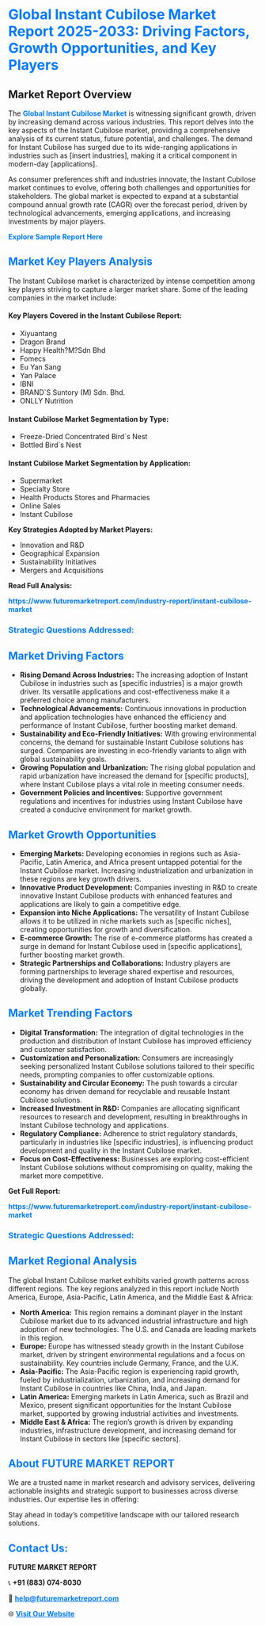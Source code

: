 <h1 style="color: #007BFF;">Global Instant Cubilose Market Report 2025-2033: Driving Factors, Growth Opportunities, and Key Players</h1>

<section id="overview">
<h2>Market Report Overview</h2>
<p>The <a href="https://www.futuremarketreport.com/industry-report/instant-cubilose-market" style="color: #007BFF; text-decoration: none;"><strong>Global Instant Cubilose Market</strong></a> is witnessing significant growth, driven by increasing demand across various industries. This report delves into the key aspects of the Instant Cubilose market, providing a comprehensive analysis of its current status, future potential, and challenges. The demand for Instant Cubilose has surged due to its wide-ranging applications in industries such as [insert industries], making it a critical component in modern-day [applications].</p>
<p>As consumer preferences shift and industries innovate, the Instant Cubilose market continues to evolve, offering both challenges and opportunities for stakeholders. The global market is expected to expand at a substantial compound annual growth rate (CAGR) over the forecast period, driven by technological advancements, emerging applications, and increasing investments by major players.</p>
</section>

<section id="overview">
<p><a href="https://www.futuremarketreport.com/request-sample/reportId=111617" style="color: #007BFF; text-decoration: none;"><strong>Explore Sample Report Here</strong></a></p>
</section>

<section id="key-players">
<h2 style="color: #007BFF;">Market Key Players Analysis</h2>
<p>The Instant Cubilose market is characterized by intense competition among key players striving to capture a larger market share. Some of the leading companies in the market include:</p>
<h4>Key Players Covered in the Instant Cubilose Report:</h4>
<ul><li>Xiyuantang</li><li>Dragon Brand</li><li>Happy Health?M?Sdn Bhd</li><li>Fomecs</li><li>Eu Yan Sang</li><li>Yan Palace</li><li>IBNI</li><li>BRAND`S Suntory (M) Sdn. Bhd.</li><li>ONLLY Nutrition</li></ul>
<h4>Instant Cubilose Market Segmentation by Type:</h4>
<ul><li>Freeze-Dried Concentrated Bird`s Nest</li><li>Bottled Bird`s Nest</li></ul>

<h4>Instant Cubilose Market Segmentation by Application:</h4>
<ul><li>Supermarket</li><li>Specialty Store</li><li>Health Products Stores and Pharmacies</li><li>Online Sales</li><li>Instant Cubilose</li></ul>
<p><strong>Key Strategies Adopted by Market Players:</strong></p>
<ul>
<li>Innovation and R&D</li>
<li>Geographical Expansion</li>
<li>Sustainability Initiatives</li>
<li>Mergers and Acquisitions</li>
</ul>
</section>

<section>
<p><strong>Read Full Analysis: </strong></p><a href="https://www.futuremarketreport.com/industry-report/instant-cubilose-market" style="color: #007BFF; text-decoration: none;"><strong>https://www.futuremarketreport.com/industry-report/instant-cubilose-market</strong></a>
<h3 style="color: #007BFF;">Strategic Questions Addressed:</h3>
</section>

<section id="driving-factors">
<h2 style="color: #007BFF;">Market Driving Factors</h2>
<ul>
<li><strong>Rising Demand Across Industries:</strong> The increasing adoption of Instant Cubilose in industries such as [specific industries] is a major growth driver. Its versatile applications and cost-effectiveness make it a preferred choice among manufacturers.</li>
<li><strong>Technological Advancements:</strong> Continuous innovations in production and application technologies have enhanced the efficiency and performance of Instant Cubilose, further boosting market demand.</li>
<li><strong>Sustainability and Eco-Friendly Initiatives:</strong> With growing environmental concerns, the demand for sustainable Instant Cubilose solutions has surged. Companies are investing in eco-friendly variants to align with global sustainability goals.</li>
<li><strong>Growing Population and Urbanization:</strong> The rising global population and rapid urbanization have increased the demand for [specific products], where Instant Cubilose plays a vital role in meeting consumer needs.</li>
<li><strong>Government Policies and Incentives:</strong> Supportive government regulations and incentives for industries using Instant Cubilose have created a conducive environment for market growth.</li>
</ul>
</section>

<section id="growth-opportunities">
<h2 style="color: #007BFF;">Market Growth Opportunities</h2>
<ul>
<li><strong>Emerging Markets:</strong> Developing economies in regions such as Asia-Pacific, Latin America, and Africa present untapped potential for the Instant Cubilose market. Increasing industrialization and urbanization in these regions are key growth drivers.</li>
<li><strong>Innovative Product Development:</strong> Companies investing in R&D to create innovative Instant Cubilose products with enhanced features and applications are likely to gain a competitive edge.</li>
<li><strong>Expansion into Niche Applications:</strong> The versatility of Instant Cubilose allows it to be utilized in niche markets such as [specific niches], creating opportunities for growth and diversification.</li>
<li><strong>E-commerce Growth:</strong> The rise of e-commerce platforms has created a surge in demand for Instant Cubilose used in [specific applications], further boosting market growth.</li>
<li><strong>Strategic Partnerships and Collaborations:</strong> Industry players are forming partnerships to leverage shared expertise and resources, driving the development and adoption of Instant Cubilose products globally.</li>
</ul>
</section>

<section id="trending-factors">
<h2 style="color: #007BFF;">Market Trending Factors</h2>
<ul>
<li><strong>Digital Transformation:</strong> The integration of digital technologies in the production and distribution of Instant Cubilose has improved efficiency and customer satisfaction.</li>
<li><strong>Customization and Personalization:</strong> Consumers are increasingly seeking personalized Instant Cubilose solutions tailored to their specific needs, prompting companies to offer customizable options.</li>
<li><strong>Sustainability and Circular Economy:</strong> The push towards a circular economy has driven demand for recyclable and reusable Instant Cubilose solutions.</li>
<li><strong>Increased Investment in R&D:</strong> Companies are allocating significant resources to research and development, resulting in breakthroughs in Instant Cubilose technology and applications.</li>
<li><strong>Regulatory Compliance:</strong> Adherence to strict regulatory standards, particularly in industries like [specific industries], is influencing product development and quality in the Instant Cubilose market.</li>
<li><strong>Focus on Cost-Effectiveness:</strong> Businesses are exploring cost-efficient Instant Cubilose solutions without compromising on quality, making the market more competitive.</li>
</ul>
</section>

<section>
<p><strong>Get Full Report: </strong></p><a href="https://www.futuremarketreport.com/industry-report/instant-cubilose-market" style="color: #007BFF; text-decoration: none;"><strong>https://www.futuremarketreport.com/industry-report/instant-cubilose-market</strong></a>
<h3 style="color: #007BFF;">Strategic Questions Addressed:</h3>
</section>


<section id="regional-analysis">
<h2 style="color: #007BFF;">Market Regional Analysis</h2>
<p>The global Instant Cubilose market exhibits varied growth patterns across different regions. The key regions analyzed in this report include North America, Europe, Asia-Pacific, Latin America, and the Middle East & Africa:</p>
<ul>
<li><strong>North America:</strong> This region remains a dominant player in the Instant Cubilose market due to its advanced industrial infrastructure and high adoption of new technologies. The U.S. and Canada are leading markets in this region.</li>
<li><strong>Europe:</strong> Europe has witnessed steady growth in the Instant Cubilose market, driven by stringent environmental regulations and a focus on sustainability. Key countries include Germany, France, and the U.K.</li>
<li><strong>Asia-Pacific:</strong> The Asia-Pacific region is experiencing rapid growth, fueled by industrialization, urbanization, and increasing demand for Instant Cubilose in countries like China, India, and Japan.</li>
<li><strong>Latin America:</strong> Emerging markets in Latin America, such as Brazil and Mexico, present significant opportunities for the Instant Cubilose market, supported by growing industrial activities and investments.</li>
<li><strong>Middle East & Africa:</strong> The region’s growth is driven by expanding industries, infrastructure development, and increasing demand for Instant Cubilose in sectors like [specific sectors].</li>
</ul>
</section>

<footer>
<h2 style="color: #007BFF;">About FUTURE MARKET REPORT</h2>
<p>We are a trusted name in market research and advisory services, delivering actionable insights and strategic support to businesses across diverse industries. Our expertise lies in offering:</p>

<p>Stay ahead in today’s competitive landscape with our tailored research solutions.</p>

<h2 style="color: #007BFF;">Contact Us:</h2>
<p><strong>FUTURE MARKET REPORT</strong></p>
<p>📞 <strong>+91 (883) 074-8030</strong></p>
<p>📧 <strong><a href="mailto:help@futuremarketreport.com" style="color: #007BFF;">help@futuremarketreport.com</a></strong></p>
<p>🌐 <strong><a href="https://www.futuremarketreport.com/" style="color: #007BFF;">Visit Our Website</a></strong></p>
</footer>